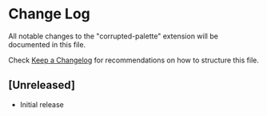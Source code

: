 # Change Log

All notable changes to the "corrupted-palette" extension will be documented in this file.

Check [Keep a Changelog](http://keepachangelog.com/) for recommendations on how to structure this file.

## [Unreleased]

- Initial release
